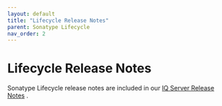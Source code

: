 ```yaml
---
layout: default
title: "Lifecycle Release Notes"
parent: Sonatype Lifecycle
nav_order: 2
---
```


# Lifecycle Release Notes

Sonatype Lifecycle release notes are included in our [IQ Server Release Notes](#UUID-8510bf24-9933-e4c2-98a4-809838390511) .
